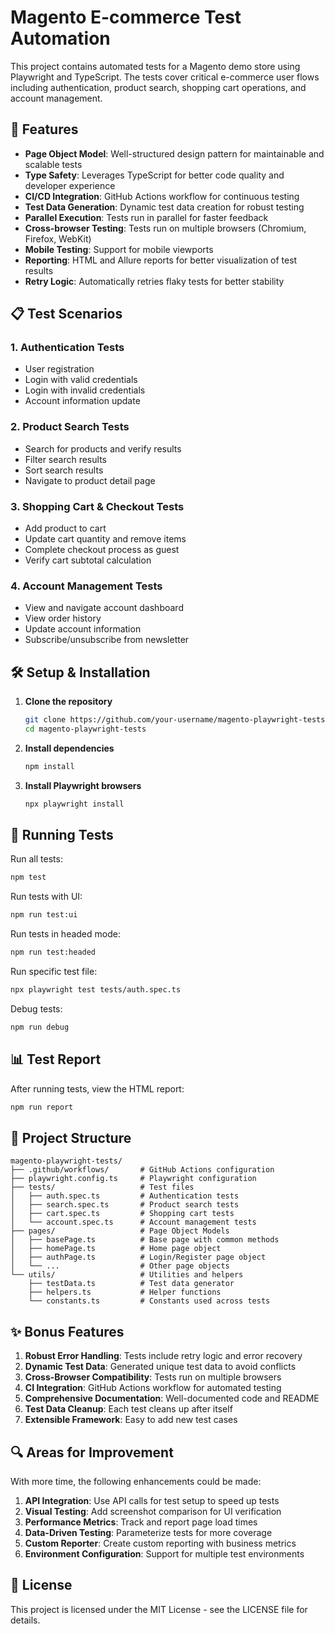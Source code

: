 # Magento E-commerce Test Automation

This project contains automated tests for a Magento demo store using Playwright and TypeScript. The tests cover critical e-commerce user flows including authentication, product search, shopping cart operations, and account management.

## 🚀 Features

- **Page Object Model**: Well-structured design pattern for maintainable and scalable tests
- **Type Safety**: Leverages TypeScript for better code quality and developer experience
- **CI/CD Integration**: GitHub Actions workflow for continuous testing
- **Test Data Generation**: Dynamic test data creation for robust testing
- **Parallel Execution**: Tests run in parallel for faster feedback
- **Cross-browser Testing**: Tests run on multiple browsers (Chromium, Firefox, WebKit)
- **Mobile Testing**: Support for mobile viewports
- **Reporting**: HTML and Allure reports for better visualization of test results
- **Retry Logic**: Automatically retries flaky tests for better stability

## 📋 Test Scenarios

### 1. Authentication Tests
- User registration
- Login with valid credentials
- Login with invalid credentials
- Account information update

### 2. Product Search Tests
- Search for products and verify results
- Filter search results
- Sort search results
- Navigate to product detail page

### 3. Shopping Cart & Checkout Tests
- Add product to cart
- Update cart quantity and remove items
- Complete checkout process as guest
- Verify cart subtotal calculation

### 4. Account Management Tests
- View and navigate account dashboard
- View order history
- Update account information
- Subscribe/unsubscribe from newsletter

## 🛠️ Setup & Installation

1. **Clone the repository**
   ```bash
   git clone https://github.com/your-username/magento-playwright-tests.git
   cd magento-playwright-tests
   ```

2. **Install dependencies**
   ```bash
   npm install
   ```

3. **Install Playwright browsers**
   ```bash
   npx playwright install
   ```

## 🧪 Running Tests

Run all tests:
```bash
npm test
```

Run tests with UI:
```bash
npm run test:ui
```

Run tests in headed mode:
```bash
npm run test:headed
```

Run specific test file:
```bash
npx playwright test tests/auth.spec.ts
```

Debug tests:
```bash
npm run debug
```

## 📊 Test Report

After running tests, view the HTML report:
```bash
npm run report
```

## 📁 Project Structure

```
magento-playwright-tests/
├── .github/workflows/       # GitHub Actions configuration
├── playwright.config.ts     # Playwright configuration
├── tests/                   # Test files
│   ├── auth.spec.ts         # Authentication tests
│   ├── search.spec.ts       # Product search tests
│   ├── cart.spec.ts         # Shopping cart tests
│   └── account.spec.ts      # Account management tests
├── pages/                   # Page Object Models
│   ├── basePage.ts          # Base page with common methods
│   ├── homePage.ts          # Home page object
│   ├── authPage.ts          # Login/Register page object
│   └── ...                  # Other page objects
└── utils/                   # Utilities and helpers
    ├── testData.ts          # Test data generator
    ├── helpers.ts           # Helper functions
    └── constants.ts         # Constants used across tests
```

## ✨ Bonus Features

1. **Robust Error Handling**: Tests include retry logic and error recovery
2. **Dynamic Test Data**: Generated unique test data to avoid conflicts
3. **Cross-Browser Compatibility**: Tests run on multiple browsers
4. **CI Integration**: GitHub Actions workflow for automated testing
5. **Comprehensive Documentation**: Well-documented code and README
6. **Test Data Cleanup**: Each test cleans up after itself
7. **Extensible Framework**: Easy to add new test cases

## 🔍 Areas for Improvement

With more time, the following enhancements could be made:

1. **API Integration**: Use API calls for test setup to speed up tests
2. **Visual Testing**: Add screenshot comparison for UI verification
3. **Performance Metrics**: Track and report page load times
4. **Data-Driven Testing**: Parameterize tests for more coverage
5. **Custom Reporter**: Create custom reporting with business metrics
6. **Environment Configuration**: Support for multiple test environments

## 📝 License

This project is licensed under the MIT License - see the LICENSE file for details.